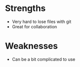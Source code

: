 # Strengths

- Very hard to lose files with git
- Great for collaboration

# Weaknesses

- Can be a bit complicated to use